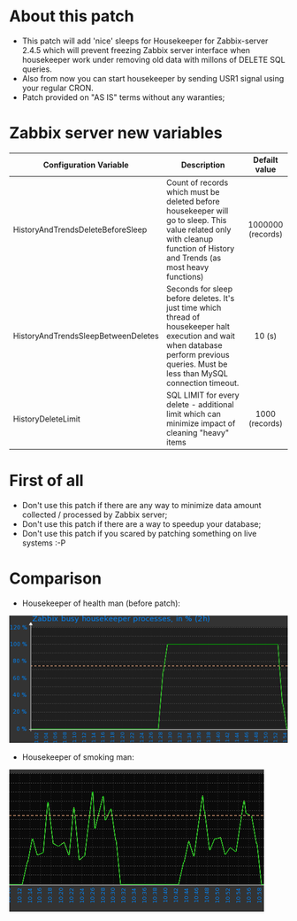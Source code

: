 About this patch
================

* This patch will add 'nice' sleeps for Housekeeper for Zabbix-server 2.4.5 which will prevent freezing Zabbix server interface when housekeeper work under removing old data with millons of DELETE SQL queries.
* Also from now you can start housekeeper by sending USR1 signal using your regular CRON.
* Patch provided on "AS IS" terms without any waranties;

Zabbix server new variables
===========================


| Configuration Variable      | Description   | Defailt value  |
| --------------------------- |---------------|:--------------:|
| HistoryAndTrendsDeleteBeforeSleep |Count of records which must be deleted before housekeeper will go to sleep. This value related only with cleanup function of History and Trends (as most heavy functions) | 1000000 (records) |
| HistoryAndTrendsSleepBetweenDeletes | Seconds for sleep before deletes. It's just time which thread of housekeeper halt execution and wait when database perform previous queries. Must be less than MySQL connection timeout. | 10 (s) |
| HistoryDeleteLimit  | SQL LIMIT for every delete - additional limit which can minimize impact of cleaning "heavy" items | 1000 (records) |


First of all
============

* Don't use this patch if there are any way to minimize data amount collected / processed by Zabbix server;
* Don't use this patch if there are a way to speedup your database;
* Don't use this patch if you scared by patching something on live systems :-P


Сomparison
==========

* Housekeeper of health man (before patch):

![before](https://raw.githubusercontent.com/mn3m0nic/ffts/master/zabbix-server-patch/before_HK.png "before")

* Housekeeper of smoking man:

![after](https://raw.githubusercontent.com/mn3m0nic/ffts/master/zabbix-server-patch/after_HK.png "after1")

